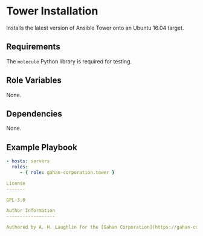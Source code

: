Tower Installation
==================

Installs the latest version of Ansible Tower onto an Ubuntu 16.04 target.

Requirements
------------

The `molecule` Python library is required for testing.

Role Variables
--------------

None.

Dependencies
------------

None.

Example Playbook
----------------

```yaml
- hosts: servers
  roles:
     - { role: gahan-corporation.tower }

License
-------

GPL-3.0

Author Information
------------------

Authored by A. H. Laughlin for the [Gahan Corporation](https://gahan-corporation.com)
